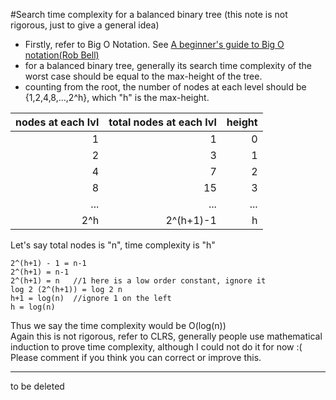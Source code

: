 #Search time complexity for a balanced binary tree
(this note is not rigorous, just to give a general idea)
* Firstly, refer to Big O Notation. See [A beginner's guide to Big O notation(Rob Bell)](https://rob-bell.net/2009/06/a-beginners-guide-to-big-o-notation)
* for a balanced binary tree, generally its search time complexity of the worst case should be equal to the max-height of the tree.
* counting from the root, the number of nodes at each level should be {1,2,4,8,...,2^h}, which "h" is the max-height.

|nodes at each lvl    |total nodes at each lvl|height  |
|--------------------:|----------------------:|-------:|
|1                    |1                      |0       |
|2                    |3                      |1       |
|4                    |7                      |2       |
|8                    |15                     |3       |
|...                  |...                    |...     |
|2^h                  |2^(h+1)-1              |h       |  

Let's say total nodes is "n", time complexity is "h"  
```
2^(h+1) - 1 = n-1  
2^(h+1) = n-1  
2^(h+1) = n   //1 here is a low order constant, ignore it  
log 2 (2^(h+1)) = log 2 n  
h+1 = log(n)  //ignore 1 on the left  
h = log(n)
```

Thus we say the time complexity would be O(log(n))  
Again this is not rigorous, refer to CLRS, generally people use mathematical induction to prove time complexity, although I could
 not do it for now :(  
Please comment if you think you can correct or improve this.

-------------------
to be deleted
